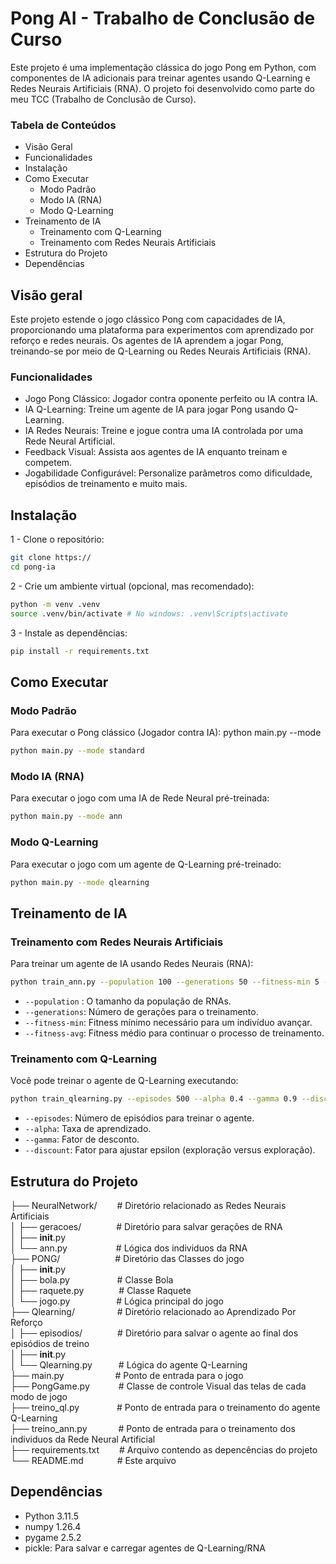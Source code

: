 # Pong AI - Trabalho de Conclusão de Curso
Este projeto é uma implementação clássica do jogo Pong em Python, com componentes de IA adicionais para treinar agentes usando Q-Learning e Redes Neurais Artificiais (RNA). O projeto foi desenvolvido como parte do meu TCC (Trabalho de Conclusão de Curso).

### Tabela de Conteúdos

- Visão Geral
- Funcionalidades
- Instalação
- Como Executar
    - Modo Padrão
    - Modo IA (RNA)
    - Modo Q-Learning
- Treinamento de IA
    - Treinamento com Q-Learning
    - Treinamento com Redes Neurais Artificiais
- Estrutura do Projeto
- Dependências

## Visão geral

Este projeto estende o jogo clássico Pong com capacidades de IA, proporcionando uma plataforma para experimentos com aprendizado por reforço e redes neurais. Os agentes de IA aprendem a jogar Pong, treinando-se por meio de Q-Learning ou Redes Neurais Artificiais (RNA).

### Funcionalidades 
- Jogo Pong Clássico: Jogador contra oponente perfeito ou IA contra IA.
- IA Q-Learning: Treine um agente de IA para jogar Pong usando Q-Learning.
- IA Redes Neurais: Treine e jogue contra uma IA controlada por uma Rede Neural Artificial.
- Feedback Visual: Assista aos agentes de IA enquanto treinam e competem.
- Jogabilidade Configurável: Personalize parâmetros como dificuldade, episódios de treinamento e muito mais.

## Instalação
1 - Clone o repositório:
```bash
git clone https://
cd pong-ia
```
2 - Crie um ambiente virtual (opcional, mas recomendado):
```bash
python -m venv .venv
source .venv/bin/activate # No windows: .venv\Scripts\activate
```
3 - Instale as dependências:
```bash
pip install -r requirements.txt
```

## Como Executar
### Modo Padrão
Para executar o Pong clássico (Jogador contra IA):
python main.py --mode 
```bash
python main.py --mode standard
```

### Modo IA (RNA)
Para executar o jogo com uma IA de Rede Neural pré-treinada:
```bash
python main.py --mode ann
```

### Modo Q-Learning
Para executar o jogo com um agente de Q-Learning pré-treinado:
```bash
python main.py --mode qlearning
```

## Treinamento de IA
### Treinamento com Redes Neurais Artificiais
Para treinar um agente de IA usando Redes Neurais (RNA):

```bash
python train_ann.py --population 100 --generations 50 --fitness-min 5 --fitness-avg 15
```
- `--population` : O tamanho da população de RNAs.
- `--generations`: Número de gerações para o treinamento.
- `--fitness-min`: Fitness mínimo necessário para um indivíduo avançar.
- `--fitness-avg`: Fitness médio para continuar o processo de treinamento.

### Treinamento com Q-Learning
Você pode treinar o agente de Q-Learning executando:
```bash
python train_qlearning.py --episodes 500 --alpha 0.4 --gamma 0.9 --discount 0.0001
```

- `--episodes`: Número de episódios para treinar o agente.
- `--alpha`: Taxa de aprendizado.
- `--gamma`: Fator de desconto.
- `--discount`: Fator para ajustar epsilon (exploração versus exploração).

## Estrutura do Projeto
├── NeuralNetwork/&emsp;&emsp; # Diretório relacionado as Redes Neurais Artificiais<br/>
│   ├── geracoes/&emsp;&emsp;&emsp;&emsp;# Diretório para salvar gerações de RNA <br/>
│   ├── __init__.py<br/>
│   └── ann.py&emsp;&emsp;&emsp;&emsp; &emsp; # Lógica dos individuos da RNA <br /> 
├── PONG/&emsp;&emsp;&emsp;&emsp;&emsp;&emsp; # Diretório das Classes do jogo<br/>
│   ├── __init__.py<br/>
│   ├── bola.py &emsp; &emsp; &emsp; &emsp; # Classe Bola <br/>
│   ├── raquete.py&emsp;&emsp;&emsp;&emsp;# Classe Raquete <br/>
│   └── jogo.py&emsp;&emsp;&emsp;&emsp;&emsp; # Lógica principal do jogo <br/>
├── Qlearning/&emsp;&emsp; &emsp; &emsp; # Diretório relacionado ao Aprendizado Por Reforço<br/>
│   ├── episodios/&emsp;&emsp;&emsp;&emsp;# Diretório para salvar o agente ao final dos episódios de treino<br/>
│   ├── __init__.py<br/>
│   └── Qlearning.py&emsp;&emsp;&emsp;# Lógica do agente Q-Learning <br/>
├── main.py &emsp;&emsp;&emsp;&emsp; &emsp; # Ponto de entrada para o jogo <br/>
├── PongGame.py &emsp;&emsp;&emsp;# Classe de controle Visual das telas de cada modo de jogo <br/>
├── treino_ql.py &emsp;&emsp;&emsp;&emsp;# Ponto de entrada para o treinamento do agente Q-Learning <br/>
├── treino_ann.py &emsp;&emsp;&emsp; # Ponto de entrada para o treinamento dos individuos da Rede Neural Artificial <br/>
├── requirements.txt &emsp;&emsp;# Arquivo contendo as depencências do projeto <br/>
└── README.md &emsp; &emsp; &emsp;# Este arquivo <br/>

## Dependências
- Python 3.11.5
- numpy 1.26.4
- pygame 2.5.2
- pickle: Para salvar e carregar agentes de Q-Learning/RNA
